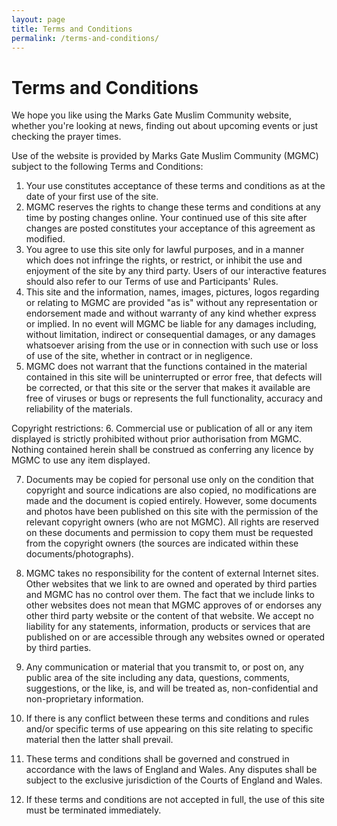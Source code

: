 ```yaml
---
layout: page
title: Terms and Conditions 
permalink: /terms-and-conditions/
---
```

# Terms and Conditions
We hope you like using the Marks Gate Muslim Community website, whether you're looking at news, finding out about upcoming events or just checking the prayer times. 

Use of the website is provided by Marks Gate Muslim Community (MGMC) subject to the following Terms and Conditions: 

1. Your use constitutes acceptance of these terms and conditions as at the date of your first use of the site. 
2. MGMC reserves the rights to change these terms and conditions at any time by posting changes online. Your continued use of this site after changes are posted constitutes your acceptance of this agreement as modified. 
3. You agree to use this site only for lawful purposes, and in a manner which does not infringe the rights, or restrict, or inhibit the use and enjoyment of the site by any third party. Users of our interactive features should also refer to our Terms of use and Participants' Rules. 
4. This site and the information, names, images, pictures, logos regarding or relating to MGMC are provided "as is" without any representation or endorsement made and without warranty of any kind whether express or implied. In no event will MGMC be liable for any damages including, without limitation, indirect or consequential damages, or any damages whatsoever arising from the use or in connection with such use or loss of use of the site, whether in contract or in negligence. 
5. MGMC does not warrant that the functions contained in the material contained in this site will be uninterrupted or error free, that defects will be corrected, or that this site or the server that makes it available are free of viruses or bugs or represents the full functionality, accuracy and reliability of the materials. 

Copyright restrictions: 
6. Commercial use or publication of all or any item displayed is strictly prohibited without prior authorisation from MGMC. Nothing contained herein shall be construed as conferring any licence by MGMC to use any item displayed. 

7. Documents may be copied for personal use only on the condition that copyright and source indications are also copied, no modifications are made and the document is copied entirely. However, some documents and photos have been published on this site with the permission of the relevant copyright owners (who are not MGMC). All rights are reserved on these documents and permission to copy them must be requested from the copyright owners (the sources are indicated within these documents/photographs). 

8. MGMC takes no responsibility for the content of external Internet sites. Other websites that we link to are owned and operated by third parties and MGMC has no control over them. The fact that we include links to other websites does not mean that MGMC approves of or endorses any other third party website or the content of that website. We accept no liability for any statements, information, products or services that are published on or are accessible through any websites owned or operated by third parties. 

9. Any communication or material that you transmit to, or post on, any public area of the site including any data, questions, comments, suggestions, or the like, is, and will be treated as, non-confidential and non-proprietary information. 

10. If there is any conflict between these terms and conditions and rules and/or specific terms of use appearing on this site relating to specific material then the latter shall prevail. 

11. These terms and conditions shall be governed and construed in accordance with the laws of England and Wales. Any disputes shall be subject to the exclusive jurisdiction of the Courts of England and Wales. 

12. If these terms and conditions are not accepted in full, the use of this site must be terminated immediately. 